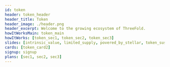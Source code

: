 ```yaml
---
id: token
header: token_header
header_title: Token
header_image: ./header.png
header_excerpt: Welcome to the growing ecosystem of ThreeFold.
howItWorksMain: token_main
howItWorks: [token_sec1, token_sec2, token_sec3]
slides: [intrinsic_value, limited_supply, povered_by_stellar, token_sustainable]
cards: [token_card2]
signup: signup
plans: [sec1, sec2, sec3]
---
```


